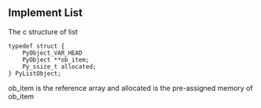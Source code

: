 ## Implement List

The c structure of list

```
typedef struct {
    PyObject_VAR_HEAD
    PyObject **ob_item;
    Py_ssize_t allocated;
} PyListObject;

```


ob\_item is the reference array and allocated is the pre-assigned memory of ob\_item
  
  
